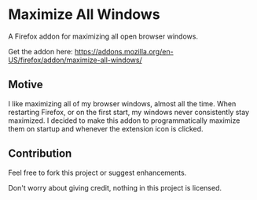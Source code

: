 # Maximize All Windows

A Firefox addon for maximizing all open browser windows.

Get the addon here: https://addons.mozilla.org/en-US/firefox/addon/maximize-all-windows/

## Motive

I like maximizing all of my browser windows, almost all the time. When restarting Firefox, or on the first start, my windows never consistently stay maximized. I decided to make this addon to programmatically maximize them on startup and whenever the extension icon is clicked.

## Contribution

Feel free to fork this project or suggest enhancements.

Don't worry about giving credit, nothing in this project is licensed.
